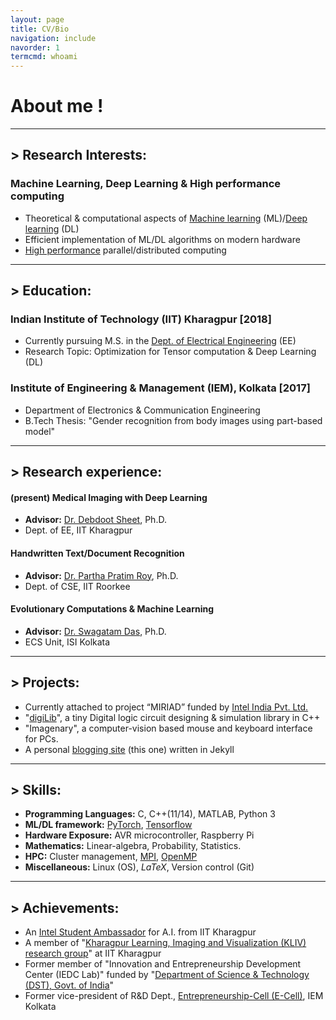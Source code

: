 ```yaml
---
layout: page
title: CV/Bio
navigation: include
navorder: 1
termcmd: whoami
---
```


# About me !

-----

## > Research Interests:
### Machine Learning, Deep Learning & High performance computing
- Theoretical & computational aspects of [Machine learning](https://en.wikipedia.org/wiki/Machine_learning) (ML)/[Deep learning](https://en.wikipedia.org/wiki/Deep_learning) (DL)
- Efficient implementation of ML/DL algorithms on modern hardware
- [High performance](https://insidehpc.com/hpc-basic-training/what-is-hpc/) parallel/distributed computing

-----

## > Education:
### Indian Institute of Technology (IIT) Kharagpur [2018]
- Currently pursuing M.S. in the [Dept. of Electrical Engineering](http://www.ee.iitkgp.ac.in/) (EE)
- Research Topic: Optimization for Tensor computation & Deep Learning (DL)

### Institute of Engineering & Management (IEM), Kolkata [2017]
- Department of Electronics & Communication Engineering
- B.Tech Thesis: "Gender recognition from body images using part-based model"

-----

## > Research experience:

#### (present) Medical Imaging with Deep Learning
- **Advisor:** [Dr. Debdoot Sheet](http://www.facweb.iitkgp.ac.in/~debdoot/), Ph.D.
- Dept. of EE, IIT Kharagpur

#### Handwritten Text/Document Recognition
- **Advisor:** [Dr. Partha Pratim Roy](https://sites.google.com/site/2partharoy/), Ph.D.
- Dept. of CSE, IIT Roorkee

#### Evolutionary Computations & Machine Learning
- **Advisor:** [Dr. Swagatam Das](https://www.isical.ac.in/~swagatam.das/), Ph.D.
- ECS Unit, ISI Kolkata

-----

## > Projects:

- Currently attached to project “MIRIAD” funded by [Intel India Pvt. Ltd.](https://www.intel.in/content/www/in/en/homepage.html)
- "[digiLib](https://github.com/dasayan05/digiLib)", a tiny Digital logic circuit designing & simulation library in C++
- "Imagenary", a computer-vision based mouse and keyboard interface for PCs.
- A personal [blogging site](https://dasayan05.github.io/) (this one) written in Jekyll

-----

## > Skills:

- **Programming Languages:** C, C++(11/14), MATLAB, Python 3
- **ML/DL framework:** [PyTorch](https://pytorch.org/), [Tensorflow](https://www.tensorflow.org/)
- **Hardware Exposure:** AVR microcontroller, Raspberry Pi
- **Mathematics:** Linear-algebra, Probability, Statistics.
- **HPC:** Cluster management, [MPI](https://en.wikipedia.org/wiki/Message_Passing_Interface), [OpenMP](https://en.wikipedia.org/wiki/OpenMP)
- **Miscellaneous:** Linux (OS), *LaTeX*, Version control (Git)

-----

## > Achievements:

- An [Intel Student Ambassador](https://software.intel.com/en-us/ai-academy/ambassadors) for A.I. from IIT Kharagpur
- A member of "[Kharagpur Learning, Imaging and Visualization (KLIV) research group](https://iitkliv.github.io/)" at IIT Kharagpur
- Former member of "Innovation and Entrepreneurship Development Center (IEDC Lab)" funded by "[Department of Science & Technology (DST), Govt. of India](http://www.dst.gov.in/)"
- Former vice-president of R&D Dept., [Entrepreneurship-Cell (E-Cell)](http://iemecell.com/), IEM Kolkata


